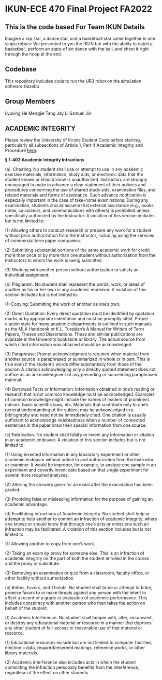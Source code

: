 # IKUN-ECE 470 Final Project FA2022
This is the code based For Team IKUN 
Details
-----
Imagine a rap star, a dance star, and a basketball star came together in one single robots: We presented to you the IKUN bot with the ability to catch a basketball, perform an state-of art dance with the ball, and shoot it right through the hoop at the end.

**Codebase**
-----
This repository includes code to run the UR3 robot on the simulation software Gazebo. 

Group Members
-----
Lyuxing He
Mengjie Tang
Jay Li
Samuel Jin









ACADEMIC INTEGRITY
-----
Please review the University of Illinois Student Code before starting,
particularly all subsections of Article 1, Part 4 Academic Integrity and Procedure [here](https://studentcode.illinois.edu/article1/part4/1-401/).

**§ 1‑402 Academic Integrity Infractions**

(a).	Cheating. No student shall use or attempt to use in any academic exercise materials, information, study aids, or electronic data that the student knows or should know is unauthorized. Instructors are strongly encouraged to make in advance a clear statement of their policies and procedures concerning the use of shared study aids, examination files, and related materials and forms of assistance. Such advance notification is especially important in the case of take-home examinations. During any examination, students should assume that external assistance (e.g., books, notes, calculators, and communications with others) is prohibited unless specifically authorized by the Instructor. A violation of this section includes but is not limited to:

(1)	Allowing others to conduct research or prepare any work for a student without prior authorization from the Instructor, including using the services of commercial term paper companies. 

(2)	Submitting substantial portions of the same academic work for credit more than once or by more than one student without authorization from the Instructors to whom the work is being submitted. 

(3) Working with another person without authorization to satisfy an individual assignment.

(b) Plagiarism. No student shall represent the words, work, or ideas of another as his or her own in any academic endeavor. A violation of this section includes but is not limited to:

(1)	Copying: Submitting the work of another as one’s own. 

(2)	Direct Quotation: Every direct quotation must be identified by quotation marks or by appropriate indentation and must be promptly cited. Proper citation style for many academic departments is outlined in such manuals as the MLA Handbook or K.L. Turabian’s A Manual for Writers of Term Papers, Theses and Dissertations. These and similar publications are available in the University bookstore or library. The actual source from which cited information was obtained should be acknowledged.

(3)	Paraphrase: Prompt acknowledgment is required when material from another source is paraphrased or summarized in whole or in part. This is true even if the student’s words differ substantially from those of the source. A citation acknowledging only a directly quoted statement does not suffice as an acknowledgment of any preceding or succeeding paraphrased material. 

(4)	Borrowed Facts or Information: Information obtained in one’s reading or research that is not common knowledge must be acknowledged. Examples of common knowledge might include the names of leaders of prominent nations, basic scientific laws, etc. Materials that contribute only to one’s general understanding of the subject may be acknowledged in a bibliography and need not be immediately cited. One citation is usually sufficient to acknowledge indebtedness when a number of connected sentences in the paper draw their special information from one source.

(c) Fabrication. No student shall falsify or invent any information or citation in an academic endeavor. A violation of this section includes but is not limited to:

(1)	Using invented information in any laboratory experiment or other academic endeavor without notice to and authorization from the Instructor or examiner. It would be improper, for example, to analyze one sample in an experiment and covertly invent data based on that single experiment for several more required analyses. 

(2)	Altering the answers given for an exam after the examination has been graded. 

(3)	Providing false or misleading information for the purpose of gaining an academic advantage.

(d)	Facilitating Infractions of Academic Integrity. No student shall help or attempt to help another to commit an infraction of academic integrity, where one knows or should know that through one’s acts or omissions such an infraction may be facilitated. A violation of this section includes but is not limited to:

(1)	Allowing another to copy from one’s work. 

(2)	Taking an exam by proxy for someone else. This is an infraction of academic integrity on the part of both the student enrolled in the course and the proxy or substitute. 

(3)	Removing an examination or quiz from a classroom, faculty office, or other facility without authorization.

(e)	Bribes, Favors, and Threats. No student shall bribe or attempt to bribe, promise favors to or make threats against any person with the intent to affect a record of a grade or evaluation of academic performance. This includes conspiracy with another person who then takes the action on behalf of the student.

(f)	Academic Interference. No student shall tamper with, alter, circumvent, or destroy any educational material or resource in a manner that deprives any other student of fair access or reasonable use of that material or resource. 

(1)	Educational resources include but are not limited to computer facilities, electronic data, required/reserved readings, reference works, or other library materials. 

(2)	Academic interference also includes acts in which the student committing the infraction personally benefits from the interference, regardless of the effect on other students.
